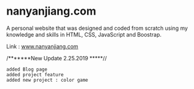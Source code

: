 # nanyanjiang.com

A personal website that was designed and coded from scratch using my knowledge and skills in HTML, CSS, JavaScript and Boostrap.

Link : www.nanyanjiang.com


/*******New Update 2.25.2019 *****//

	added Blog page
	added project feature
	added new project : color game 
	
	
